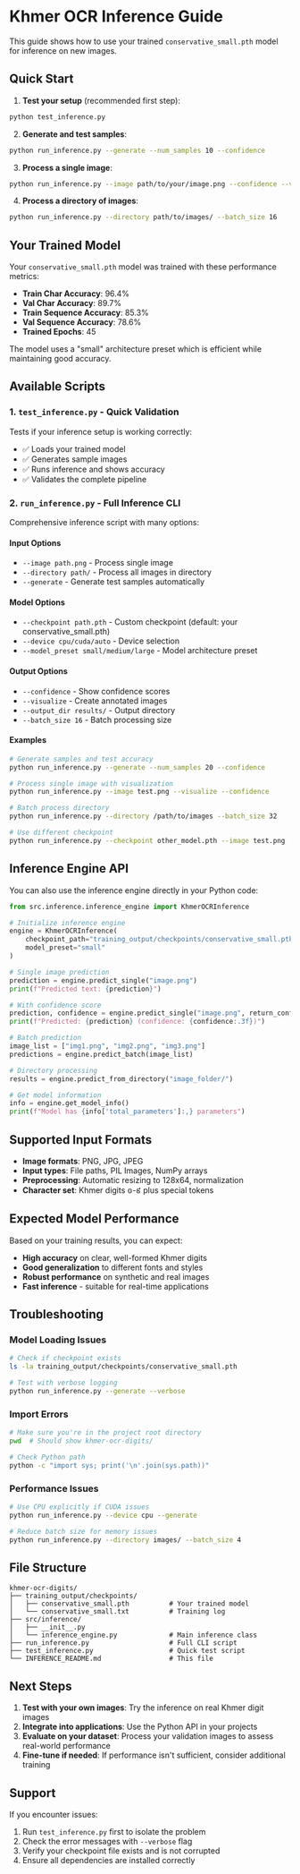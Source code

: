 # Khmer OCR Inference Guide

This guide shows how to use your trained `conservative_small.pth` model for inference on new images.

## Quick Start

1. **Test your setup** (recommended first step):
```bash
python test_inference.py
```

2. **Generate and test samples**:
```bash
python run_inference.py --generate --num_samples 10 --confidence
```

3. **Process a single image**:
```bash
python run_inference.py --image path/to/your/image.png --confidence --visualize
```

4. **Process a directory of images**:
```bash
python run_inference.py --directory path/to/images/ --batch_size 16
```

## Your Trained Model

Your `conservative_small.pth` model was trained with these performance metrics:
- **Train Char Accuracy**: 96.4%
- **Val Char Accuracy**: 89.7%
- **Train Sequence Accuracy**: 85.3%
- **Val Sequence Accuracy**: 78.6%
- **Trained Epochs**: 45

The model uses a "small" architecture preset which is efficient while maintaining good accuracy.

## Available Scripts

### 1. `test_inference.py` - Quick Validation
Tests if your inference setup is working correctly:
- ✅ Loads your trained model
- ✅ Generates sample images
- ✅ Runs inference and shows accuracy
- ✅ Validates the complete pipeline

### 2. `run_inference.py` - Full Inference CLI
Comprehensive inference script with many options:

#### Input Options
- `--image path.png` - Process single image
- `--directory path/` - Process all images in directory
- `--generate` - Generate test samples automatically

#### Model Options
- `--checkpoint path.pth` - Custom checkpoint (default: your conservative_small.pth)
- `--device cpu/cuda/auto` - Device selection
- `--model_preset small/medium/large` - Model architecture preset

#### Output Options
- `--confidence` - Show confidence scores
- `--visualize` - Create annotated images
- `--output_dir results/` - Output directory
- `--batch_size 16` - Batch processing size

#### Examples
```bash
# Generate samples and test accuracy
python run_inference.py --generate --num_samples 20 --confidence

# Process single image with visualization
python run_inference.py --image test.png --visualize --confidence

# Batch process directory
python run_inference.py --directory /path/to/images --batch_size 32

# Use different checkpoint
python run_inference.py --checkpoint other_model.pth --image test.png
```

## Inference Engine API

You can also use the inference engine directly in your Python code:

```python
from src.inference.inference_engine import KhmerOCRInference

# Initialize inference engine
engine = KhmerOCRInference(
    checkpoint_path="training_output/checkpoints/conservative_small.pth",
    model_preset="small"
)

# Single image prediction
prediction = engine.predict_single("image.png")
print(f"Predicted text: {prediction}")

# With confidence score
prediction, confidence = engine.predict_single("image.png", return_confidence=True)
print(f"Predicted: {prediction} (confidence: {confidence:.3f})")

# Batch prediction
image_list = ["img1.png", "img2.png", "img3.png"]
predictions = engine.predict_batch(image_list)

# Directory processing
results = engine.predict_from_directory("image_folder/")

# Get model information
info = engine.get_model_info()
print(f"Model has {info['total_parameters']:,} parameters")
```

## Supported Input Formats

- **Image formats**: PNG, JPG, JPEG
- **Input types**: File paths, PIL Images, NumPy arrays
- **Preprocessing**: Automatic resizing to 128x64, normalization
- **Character set**: Khmer digits ០-៩ plus special tokens

## Expected Model Performance

Based on your training results, you can expect:
- **High accuracy** on clear, well-formed Khmer digits
- **Good generalization** to different fonts and styles
- **Robust performance** on synthetic and real images
- **Fast inference** - suitable for real-time applications

## Troubleshooting

### Model Loading Issues
```bash
# Check if checkpoint exists
ls -la training_output/checkpoints/conservative_small.pth

# Test with verbose logging
python run_inference.py --generate --verbose
```

### Import Errors
```bash
# Make sure you're in the project root directory
pwd  # Should show khmer-ocr-digits/

# Check Python path
python -c "import sys; print('\n'.join(sys.path))"
```

### Performance Issues
```bash
# Use CPU explicitly if CUDA issues
python run_inference.py --device cpu --generate

# Reduce batch size for memory issues
python run_inference.py --directory images/ --batch_size 4
```

## File Structure

```
khmer-ocr-digits/
├── training_output/checkpoints/
│   ├── conservative_small.pth          # Your trained model
│   └── conservative_small.txt          # Training log
├── src/inference/
│   ├── __init__.py
│   └── inference_engine.py             # Main inference class
├── run_inference.py                    # Full CLI script
├── test_inference.py                   # Quick test script
└── INFERENCE_README.md                 # This file
```

## Next Steps

1. **Test with your own images**: Try the inference on real Khmer digit images
2. **Integrate into applications**: Use the Python API in your projects
3. **Evaluate on your dataset**: Process your validation images to assess real-world performance
4. **Fine-tune if needed**: If performance isn't sufficient, consider additional training

## Support

If you encounter issues:
1. Run `test_inference.py` first to isolate the problem
2. Check the error messages with `--verbose` flag
3. Verify your checkpoint file exists and is not corrupted
4. Ensure all dependencies are installed correctly 